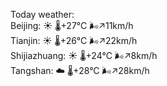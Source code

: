 Today weather:  
Beijing: ☀️   🌡️+27°C 🌬️↗11km/h  
Tianjin: ☀️   🌡️+26°C 🌬️↗22km/h  
Shijiazhuang: ☀️   🌡️+24°C 🌬️↗8km/h  
Tangshan: ☁️   🌡️+28°C 🌬️↗28km/h  

